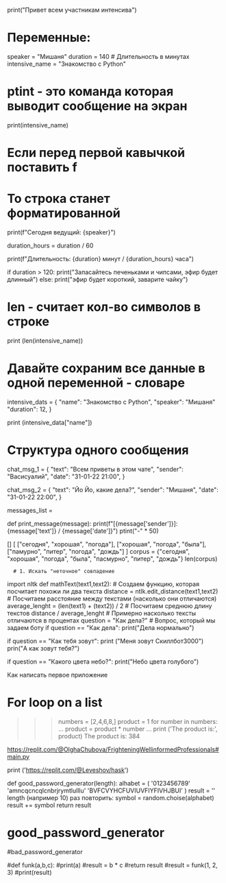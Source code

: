 print("Привет всем участникам интенсива")
#
# Переменные:
speaker = "Мишаня"
duration = 140 # Длительность в минутах
intensive_name = "Знакомство с Python"
# ptint - это команда которая выводит сообщение на экран
print(intensive_name)
# Если перед первой кавычкой поставить f
# То строка станет форматированной
print(f"Сегодня ведущий: {speaker}")

duration_hours = duration / 60

print(f"Длительность: {duration} минут / {duration_hours} часа")

if duration > 120:
  print("Запасайтесь печеньками и чипсами, эфир будет длинный")
else:
  print("эфир будет короткий, заварите чайку")
  
  # len - считает кол-во символов в строке
  print (len(intensive_name))
  
  # Давайте сохраним все данные в одной переменной - словаре
  intensive_dats = {
  "name": "Знакомство с Python",
  "speaker": "Мишаня"
  "duration": 12,
  }
  
  print (intensive_data["name"])
  
  
  
  
  # Структура одного сообщения
  chat_msg_1 = {
  "text": "Всем приветы в этом чате",
  "sender": "Васисуалий",
  "date": "31-01-22 21:00",
  }
  
   chat_msg_2 = {
  "text": "Йо Йо, какие дела?",
  "sender": "Мишаня",
  "date": "31-01-22 22:00",
  }
  
  messages_list = 
  
  def print_message(message):
  print(f"[{message['sender']}]: {message['text']} / {message['date']}")
  ptint("-" * 50)
  
  
  
  [] [
      ["сегодня", "хорошая", "погода"],
      ["хорошая", "погода", "была"],
      ["памурно", "питер", "погода", "дождь"]
      ]
      corpus = {"сегодня", "хорошая", "погода", "была", "пасмурно", "питер", "дождь"}
      len(corpus)
      
      
      
      # 1. Искать "неточное" совпадение
import nltk
def mathText(text1,text2): # Создаем функцию, которая посчитает похожи ли два текста
  distance = ntlk.edit_distance(text1,text2) # Посчитаем расстояние между текстами (насколько они отличаются)
  average_lenght = (len(text1) + (text2)) / 2 # Посчитаем среднюю длину текстов
  distance / average_lenght # Примерно насколько тексты отличаются в процентах
question = "Как дела?" # Вопрос, который мы задаем боту
if question == "Как дела":
  print("Дела нормально")

if question == "Как тебя зовут":
   print ("Меня зовут Скиллбот3000")
  prin("А как зовут тебя?")

if question == "Какого цвета небо?":
   print("Небо цвета голубого")
   
   
   
Как написать первое приложение

# For loop on a list
>>> numbers = [2,4,6,8,]
>>> product = 1
>>> for number in numbers:
...    product = product * number
... 
>>> print ('The product is:', product)
The product is: 384

https://replit.com/@OlghaChubova/FrighteningWellinformedProfessionals#main.py


print ('https://replit.com/@Leveshov/hask')

def good_password_generator(length):
    alhabet =  (
      '0123456789'
      'amncqcncqlcnbrjrymtlulllu'
      'BVFCVYHCFUVIUVFIYFIVHJBUI'
    )
    result = ''
    length (например 10) раз повторить:
      symbol = random.choise(alphabet)
      result += symbol
  return result


  # good_password_generator
  #bad_password_generator

  #def funk(a,b,c):
  #print(a)
  #result = b * c
  #return result
  #result = funk(1, 2, 3)
  #print(result)


      
  
  
  
  
  
  
  
  
  
  
  
  
  
  
   

